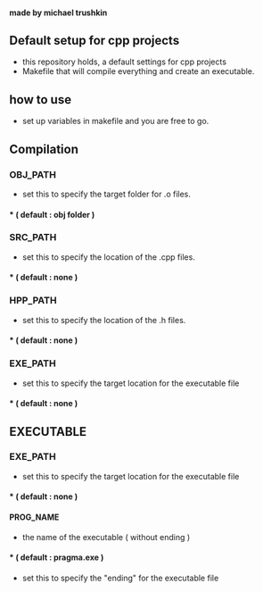 #### made by michael trushkin

## Default setup for cpp projects
* this repository holds, a default settings for cpp projects
* Makefile that will compile everything and create an executable.


## how to use
* set up variables in makefile and you are free to go.

## Compilation 
### OBJ_PATH
* set this to specify the target folder for .o files. 
#### * ( default : obj folder )

### SRC_PATH
* set this to specify the location of the .cpp files.
#### * ( default : none )

### HPP_PATH
* set this to specify the location of the .h files.
#### * ( default : none )

### EXE_PATH
* set this to specify the target location for the executable file
#### * ( default : none )



## EXECUTABLE
### EXE_PATH
* set this to specify the target location for the executable file
#### * ( default : none )

#### PROG_NAME
* the name of the executable ( without ending )
#### * ( default : pragma.exe )

####
* set this to specify the "ending" for the executable file